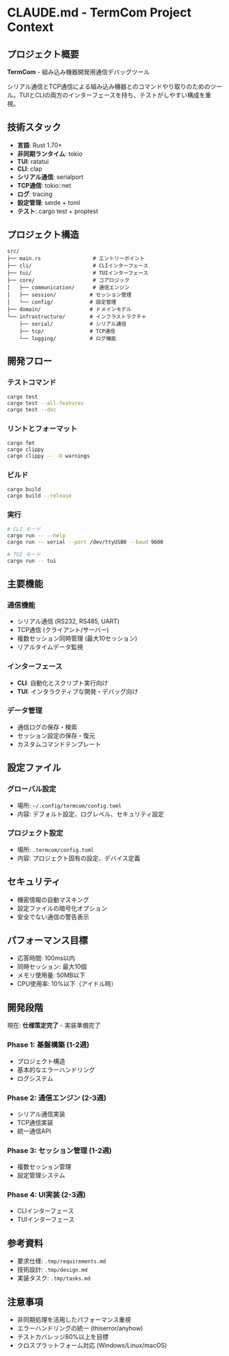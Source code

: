 # CLAUDE.md - TermCom Project Context

## プロジェクト概要

**TermCom** - 組み込み機器開発用通信デバッグツール

シリアル通信とTCP通信による組み込み機器とのコマンドやり取りのためのツール。TUIとCLIの両方のインターフェースを持ち、テストがしやすい構成を重視。

## 技術スタック

- **言語**: Rust 1.70+
- **非同期ランタイム**: tokio
- **TUI**: ratatui
- **CLI**: clap
- **シリアル通信**: serialport
- **TCP通信**: tokio::net
- **ログ**: tracing
- **設定管理**: serde + toml
- **テスト**: cargo test + proptest

## プロジェクト構造

```
src/
├── main.rs                 # エントリーポイント
├── cli/                    # CLIインターフェース
├── tui/                    # TUIインターフェース
├── core/                   # コアロジック
│   ├── communication/      # 通信エンジン
│   ├── session/           # セッション管理
│   └── config/            # 設定管理
├── domain/                # ドメインモデル
└── infrastructure/        # インフラストラクチャ
    ├── serial/            # シリアル通信
    ├── tcp/               # TCP通信
    └── logging/           # ログ機能
```

## 開発フロー

### テストコマンド
```bash
cargo test
cargo test --all-features
cargo test --doc
```

### リントとフォーマット
```bash
cargo fmt
cargo clippy
cargo clippy -- -D warnings
```

### ビルド
```bash
cargo build
cargo build --release
```

### 実行
```bash
# CLI モード
cargo run -- --help
cargo run -- serial --port /dev/ttyUSB0 --baud 9600

# TUI モード
cargo run -- tui
```

## 主要機能

### 通信機能
- シリアル通信 (RS232, RS485, UART)
- TCP通信 (クライアント/サーバー)
- 複数セッション同時管理 (最大10セッション)
- リアルタイムデータ監視

### インターフェース
- **CLI**: 自動化とスクリプト実行向け
- **TUI**: インタラクティブな開発・デバッグ向け

### データ管理
- 通信ログの保存・検索
- セッション設定の保存・復元
- カスタムコマンドテンプレート

## 設定ファイル

### グローバル設定
- 場所: `~/.config/termcom/config.toml`
- 内容: デフォルト設定、ログレベル、セキュリティ設定

### プロジェクト設定
- 場所: `.termcom/config.toml`
- 内容: プロジェクト固有の設定、デバイス定義

## セキュリティ

- 機密情報の自動マスキング
- 設定ファイルの暗号化オプション
- 安全でない通信の警告表示

## パフォーマンス目標

- 応答時間: 100ms以内
- 同時セッション: 最大10個
- メモリ使用量: 50MB以下
- CPU使用率: 10%以下（アイドル時）

## 開発段階

現在: **仕様策定完了** - 実装準備完了

### Phase 1: 基盤構築 (1-2週)
- プロジェクト構造
- 基本的なエラーハンドリング
- ログシステム

### Phase 2: 通信エンジン (2-3週)
- シリアル通信実装
- TCP通信実装
- 統一通信API

### Phase 3: セッション管理 (1-2週)
- 複数セッション管理
- 設定管理システム

### Phase 4: UI実装 (2-3週)
- CLIインターフェース
- TUIインターフェース

## 参考資料

- 要求仕様: `.tmp/requirements.md`
- 技術設計: `.tmp/design.md`
- 実装タスク: `.tmp/tasks.md`

## 注意事項

- 非同期処理を活用したパフォーマンス重視
- エラーハンドリングの統一 (thiserror/anyhow)
- テストカバレッジ80%以上を目標
- クロスプラットフォーム対応 (Windows/Linux/macOS)